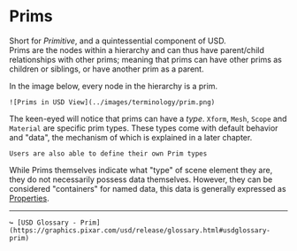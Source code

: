 # Prims

Short for _Primitive_, and a quintessential component of USD.  
Prims are the nodes within a hierarchy and can thus have parent/child relationships with other prims; meaning that prims can have other prims as children or siblings, or have another prim as a parent.

In the image below, every node in the hierarchy is a prim.  
```admonish example title="Prim Example"
![Prims in USD View](../images/terminology/prim.png)
```

The keen-eyed will notice that prims can have a _type_. `Xform`, `Mesh`, `Scope` and `Material` are specific prim types.
These types come with default behavior and "data", the mechanism of which is explained in a later chapter.

```admonish info title=""
Users are also able to define their own Prim types
```

While Prims themselves indicate what "type" of scene element they are, they do not necessarily possess data themselves. However, they can be considered "containers" for named data, this data is generally expressed as [Properties](./properties.md).

---

```admonish note title=""
↪ [USD Glossary - Prim](https://graphics.pixar.com/usd/release/glossary.html#usdglossary-prim)
```
